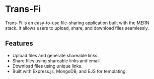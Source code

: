 # Trans-Fi

Trans-Fi is an easy-to-use file-sharing application built with the MERN stack. It allows users to upload, share, and download files seamlessly.

## Features

- Upload files and generate shareable links.
- Share files using shareable links and email.
- Download files using unique links.
- Built with Express.js, MongoDB, and EJS for templating.